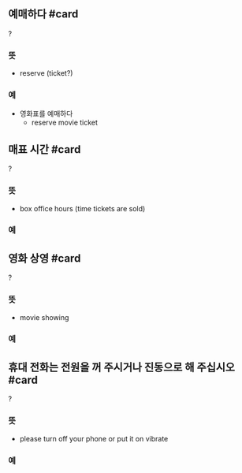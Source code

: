 ## 예매하다 #card
?
### 뜻
- reserve (ticket?)
### 예
- 영화표를 예매하다
	- reserve movie ticket
<!--SR:!2024-08-09,4,270-->

## 매표 시간 #card
?
### 뜻
- box office hours (time tickets are sold)
### 예
<!--SR:!2024-08-08,1,230-->
<!--SR:!2024-08-07,1,230-->

## 영화 상영 #card
?
### 뜻
- movie showing
### 예
<!--SR:!2024-08-08,2,230-->

## 휴대 전화는 전원을 꺼 주시거나 진동으로 해 주십시오 #card
?
### 뜻
- please turn off your phone or put it on vibrate
### 예
<!--SR:!2024-08-09,3,250-->

